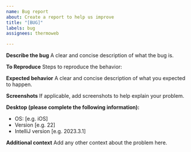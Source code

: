 ```yaml
---
name: Bug report
about: Create a report to help us improve
title: "[BUG]"
labels: bug
assignees: thermoweb

---
```


**Describe the bug**
A clear and concise description of what the bug is.

**To Reproduce**
Steps to reproduce the behavior:


**Expected behavior**
A clear and concise description of what you expected to happen.

**Screenshots**
If applicable, add screenshots to help explain your problem.

**Desktop (please complete the following information):**
 - OS: [e.g. iOS]
 - Version [e.g. 22]
- IntelliJ version [e.g. 2023.3.1]

**Additional context**
Add any other context about the problem here.
